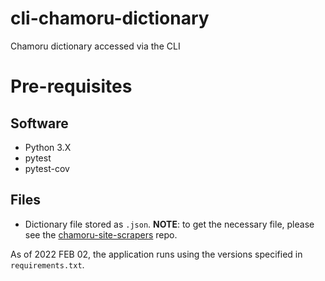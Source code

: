 # cli-chamoru-dictionary

Chamoru dictionary accessed via the CLI

# Pre-requisites

## Software

- Python 3.X
- pytest
- pytest-cov

## Files

- Dictionary file stored as `.json`. **NOTE**: to get the necessary file, please see the [chamoru-site-scrapers](https://github.com/DJTai/chamoru-site-scrapers/tree/main/learning-chamoru) repo.

As of 2022 FEB 02, the application runs using the versions specified in `requirements.txt`.

